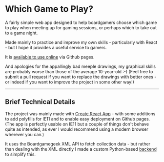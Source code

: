 # Which Game to Play?

A fairly simple web app designed to help boardgamers choose which game to play when meeting up for gaming sessions, or perhaps which to take out to a game night.

Made mainly to practice and improve my own skills - particularly with React - but I hope it provides a useful service to gamers.

It is [available to use online](https://robinzigmond.github.io/which-game-to-play/) via Github pages.

And apologies for the appallingly bad meeple drawings, my graphical skills are probably worse than those of the average 10-year-old :-) (Feel free to submit a pull request if you want to replace the drawings with better ones - or indeed if you want to improve the project in some other way!)

---

## Brief Technical Details

The project was mainly made with [Create React App](https://github.com/facebook/create-react-app) - with some additions to add polyfills for IE11 and to enable easy deployment on Github pages. (The app is perfectly usable on IE11 but a couple of things don't behave quite as intended, as ever I would recommend using a modern browser wherever you can.)

It uses the Boardgamegeek XML API to fetch collection data - but rather than dealing with the XML directly I made a custom Python-based [backend](https://github.com/robinzigmond/wgtp-backend) to simplify this.
